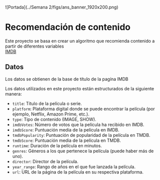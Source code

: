 ![Portada](../Semana 2/figs/ans_banner_1920x200.png)

# Recomendación de contenido 

Este proyecto se basa en crear un algoritmo que recomienda contenido a partir de diferentes variables   
[IMDB](https://www.imdb.com)

## Datos
Los datos se obtienen de la base de título de la pagína IMDB



Los datos utilizados en este proyecto están estructurados de la siguiente manera:

- `title`: Título de la película o serie.
- `platform`: Plataforma digital donde se puede encontrar la película (por ejemplo, Netflix, Amazon Prime, etc.).
- `type`: Tipo de contenido (IMAGE, SHOW).
- `imdbVotes`: Número de votos que la película ha recibido en IMDB.
- `imdbScore`: Puntuación media de la película en IMDB.
- `tmdbPopularity`: Puntuación de popularidad de la película en TMDB.
- `tmdbScore`: Puntuación media de la película en TMDB.
- `runtime`: Duración de la película en minutos.
- `genres`: Géneros a los que pertenece la película (puede haber más de uno).
- `director`: Director de la película.
- `year_range`: Rango de años en el que fue lanzada la película.
- `url`: URL de la página de la película en su respectiva plataforma.